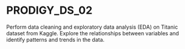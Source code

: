 # PRODIGY_DS_02
Perform data cleaning and exploratory data analysis (EDA) on Titanic dataset from Kaggle. Explore the relationships between variables and identify patterns and trends in the data.
